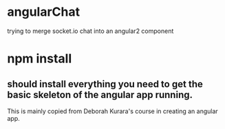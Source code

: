 # angularChat
trying to merge socket.io chat into an angular2 component 

# npm install 

## should install everything you need to get the basic skeleton of the angular app running.

This is mainly copied from Deborah Kurara's course in creating an angular app.
